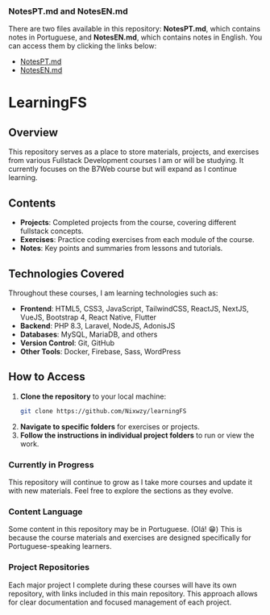 ### NotesPT.md and NotesEN.md
There are two files available in this repository: **NotesPT.md**, which contains notes in Portuguese, and **NotesEN.md**, which contains notes in English. You can access them by clicking the links below:

- [NotesPT.md](https://github.com/Nixwzy/learningFS/blob/main/notesPT.md)
- [NotesEN.md](https://github.com/Nixwzy/learningFS/blob/main/notesEN.md)

# LearningFS

## Overview
This repository serves as a place to store materials, projects, and exercises from various Fullstack Development courses I am or will be studying. It currently focuses on the B7Web course but will expand as I continue learning.

## Contents
- **Projects**: Completed projects from the course, covering different fullstack concepts.
- **Exercises**: Practice coding exercises from each module of the course.
- **Notes**: Key points and summaries from lessons and tutorials.

## Technologies Covered
Throughout these courses, I am learning technologies such as:
- **Frontend**: HTML5, CSS3, JavaScript, TailwindCSS, ReactJS, NextJS, VueJS, Bootstrap 4, React Native, Flutter
- **Backend**: PHP 8.3, Laravel, NodeJS, AdonisJS
- **Databases**: MySQL, MariaDB, and others
- **Version Control**: Git, GitHub
- **Other Tools**: Docker, Firebase, Sass, WordPress

## How to Access
1. **Clone the repository** to your local machine:
   ```bash
   git clone https://github.com/Nixwzy/learningFS
2. **Navigate to specific folders** for exercises or projects.
3. **Follow the instructions in individual project folders** to run or view the work.

### Currently in Progress
This repository will continue to grow as I take more courses and update it with new materials. Feel free to explore the sections as they evolve.
### Content Language
Some content in this repository may be in Portuguese. (Olá! 😁) This is because the course materials and exercises are designed specifically for Portuguese-speaking learners.
### Project Repositories
Each major project I complete during these courses will have its own repository, with links included in this main repository. This approach allows for clear documentation and focused management of each project.


